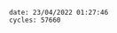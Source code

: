 

                date: 23/04/2022 01:27:46
                cycles: 57660

                         